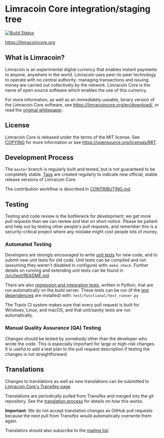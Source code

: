Limracoin Core integration/staging tree
=====================================

[![Build Status](https://travis-ci.org/limracoin/limracoin.svg?branch=master)](https://travis-ci.org/limracoin/limracoin)

https://limracoincore.org

What is Limracoin?
----------------

Limracoin is an experimental digital currency that enables instant payments to
anyone, anywhere in the world. Limracoin uses peer-to-peer technology to operate
with no central authority: managing transactions and issuing money are carried
out collectively by the network. Limracoin Core is the name of open source
software which enables the use of this currency.

For more information, as well as an immediately useable, binary version of
the Limracoin Core software, see https://limracoincore.org/en/download/, or read the
[original whitepaper](https://limracoincore.org/limracoin.pdf).

License
-------

Limracoin Core is released under the terms of the MIT license. See [COPYING](COPYING) for more
information or see https://opensource.org/licenses/MIT.

Development Process
-------------------

The `master` branch is regularly built and tested, but is not guaranteed to be
completely stable. [Tags](https://github.com/limracoin/limracoin/tags) are created
regularly to indicate new official, stable release versions of Limracoin Core.

The contribution workflow is described in [CONTRIBUTING.md](CONTRIBUTING.md).

Testing
-------

Testing and code review is the bottleneck for development; we get more pull
requests than we can review and test on short notice. Please be patient and help out by testing
other people's pull requests, and remember this is a security-critical project where any mistake might cost people
lots of money.

### Automated Testing

Developers are strongly encouraged to write [unit tests](src/test/README.md) for new code, and to
submit new unit tests for old code. Unit tests can be compiled and run
(assuming they weren't disabled in configure) with: `make check`. Further details on running
and extending unit tests can be found in [/src/test/README.md](/src/test/README.md).

There are also [regression and integration tests](/test), written
in Python, that are run automatically on the build server.
These tests can be run (if the [test dependencies](/test) are installed) with: `test/functional/test_runner.py`

The Travis CI system makes sure that every pull request is built for Windows, Linux, and macOS, and that unit/sanity tests are run automatically.

### Manual Quality Assurance (QA) Testing

Changes should be tested by somebody other than the developer who wrote the
code. This is especially important for large or high-risk changes. It is useful
to add a test plan to the pull request description if testing the changes is
not straightforward.

Translations
------------

Changes to translations as well as new translations can be submitted to
[Limracoin Core's Transifex page](https://www.transifex.com/projects/p/limracoin/).

Translations are periodically pulled from Transifex and merged into the git repository. See the
[translation process](doc/translation_process.md) for details on how this works.

**Important**: We do not accept translation changes as GitHub pull requests because the next
pull from Transifex would automatically overwrite them again.

Translators should also subscribe to the [mailing list](https://groups.google.com/forum/#!forum/limracoin-translators).
